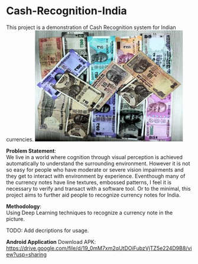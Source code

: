 # Cash-Recognition-India
This project is a demonstration of Cash Recognition system for Indian currencies.
![Banner](https://github.com/Varun-GP/Cash-Recognition-India/raw/master/demo_app/cash_pic.jpg)

**Problem Statement**:       
    We live in a world where cognition through visual perception is achieved automatically to understand the surrounding environment. However it is not so easy for people who have moderate or severe vision impairments and they get to interact with environment by experience. Eventhough many of the currency notes have line textures, embossed patterns, I feel it is necessary to verify and transact with a software tool. Or to the minimal, this project aims to further aid people to recognize currency notes for India.

**Methodology**:       
   Using Deep Learning techniques to recognize a currency note in the picture.
   
   TODO: Add decriptions for usage. 
   
**Android Application**
Download APK: https://drive.google.com/file/d/19_0mM7xm2qUtDOiFubzVjTZ5e224D9B8/view?usp=sharing
